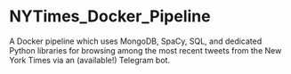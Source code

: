 # NYTimes_Docker_Pipeline
A Docker pipeline which uses MongoDB, SpaCy, SQL, and dedicated Python libraries for browsing among the most recent tweets from the New York Times via an (available!) Telegram bot. 
